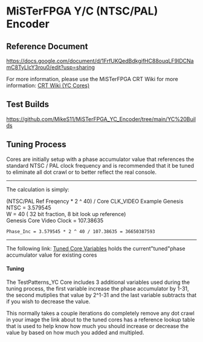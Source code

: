 # MiSTerFPGA Y/C (NTSC/PAL) Encoder

## Reference Document
https://docs.google.com/document/d/1FrfUKQedBdkgifHC88ouqLF9IDCNamC8TyLIcY3rou0/edit?usp=sharing

For more information, please use the MiSTerFPGA CRT Wiki for more information: [CRT Wiki (YC Cores)](https://mister-devel.github.io/MkDocs_MiSTer/advanced/crt/#unofficial-custom-yc-s-video-composite-cores-by-mikes11 "CRT Wiki (YC Cores)")
##  Test Builds
https://github.com/MikeS11/MiSTerFPGA_YC_Encoder/tree/main/YC%20Builds

## Tuning Process
Cores are initially setup with a phase accumulator value that references the standard NTSC / PAL clock frequency and is recommended that it be tuned to eliminate all dot crawl or to better reflect the real console.

------------


The calculation is simply: 

(NTSC/PAL Ref Freqency * 2 ^ 40) / Core CLK_VIDEO 
	Example Genesis
	NTSC = 3.579545    
	W = 40 ( 32 bit fraction, 8 bit look up reference)    
	Genesis Core Video Clock = 107.38635    
	
	Phase_Inc = 3.579545 * 2 ^ 40 / 107.38635 = 36650387593    
------------
The following link: [Tuned Core Variables](https://docs.google.com/spreadsheets/d/12_6MyuY7f6CZYXztdT0C30SWL0nk2_MNe_Cno_D-txA/edit?usp=sharing "Tuned Core Variables") holds the current"tuned"phase accumulator value for existing cores

#### Tuning
The TestPatterns_YC Core includes 3 additional variables used during the tuning process, the first variable increase the phase accumulator by 1-31, the second mutiplies that value by 2^1-31 and the last variable subtracts that if you wish to decrease the value. 

This normally takes a couple iterations do completely remove any dot crawl in your image the link about to the tuned cores has a reference lookup table that is used to help know how much you should increase or decrease the value by based on how much you added and multipled.
